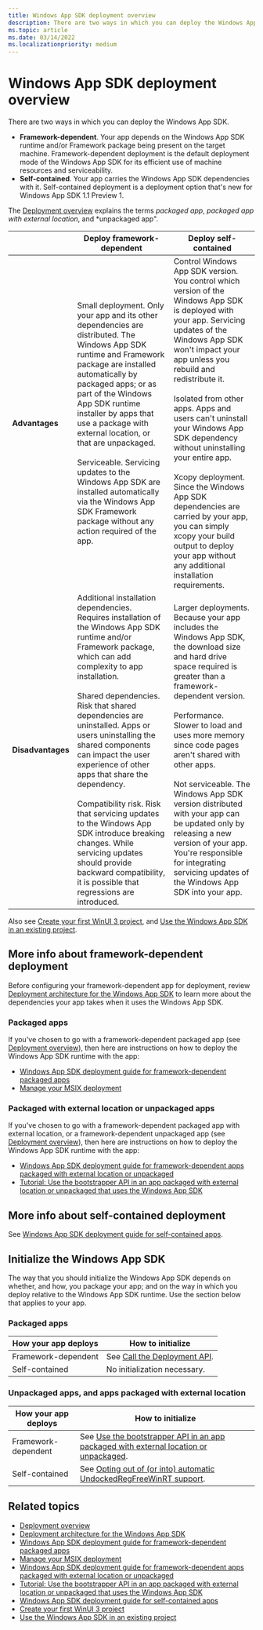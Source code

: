 ```yaml
---
title: Windows App SDK deployment overview
description: There are two ways in which you can deploy the Windows App SDK&mdash;framework-dependent or self-contained.
ms.topic: article
ms.date: 03/14/2022
ms.localizationpriority: medium
---
```


# Windows App SDK deployment overview

There are two ways in which you can deploy the Windows App SDK.

* **Framework-dependent**. Your app depends on the Windows App SDK runtime and/or Framework package being present on the target machine. Framework-dependent deployment is the default deployment mode of the Windows App SDK for its efficient use of machine resources and serviceability.
* **Self-contained**. Your app carries the Windows App SDK dependencies with it. Self-contained deployment is a deployment option that's new for Windows App SDK 1.1 Preview 1.

The [Deployment overview](/windows/apps/package-and-deploy/) explains the terms *packaged app*, *packaged app with external location*, and *unpackaged app".

| | Deploy framework-dependent | Deploy self-contained |
| - | - | - |
| **Advantages** | Small deployment. Only your app and its other dependencies are distributed. The Windows App SDK runtime and Framework package are installed automatically by packaged apps; or as part of the Windows App SDK runtime installer by apps that use a package with external location, or that are unpackaged.<br/><br/>Serviceable. Servicing updates to the Windows App SDK are installed automatically via the Windows App SDK Framework package without any action required of the app. | Control Windows App SDK version. You control which version of the Windows App SDK is deployed with your app. Servicing updates of the Windows App SDK won't impact your app unless you rebuild and redistribute it.<br/><br/>Isolated from other apps. Apps and users can't uninstall your Windows App SDK dependency without uninstalling your entire app.<br/><br/>Xcopy deployment. Since the Windows App SDK dependencies are carried by your app, you can simply xcopy your build output to deploy your app without any additional installation requirements. |
| **Disadvantages** | Additional installation dependencies. Requires installation of the Windows App SDK runtime and/or Framework package, which can add complexity to app installation.<br/><br/>Shared dependencies. Risk that shared dependencies are uninstalled. Apps or users uninstalling the shared components can impact the user experience of other apps that share the dependency.<br/><br/>Compatibility risk. Risk that servicing updates to the Windows App SDK introduce breaking changes. While servicing updates should provide backward compatibility, it is possible that regressions are introduced. | Larger deployments. Because your app includes the Windows App SDK, the download size and hard drive space required is greater than a framework-dependent version.<br/><br/>Performance. Slower to load and uses more memory since code pages aren't shared with other apps.<br/><br/>Not serviceable. The Windows App SDK version distributed with your app can be updated only by releasing a new version of your app. You're responsible for integrating servicing updates of the Windows App SDK into your app. |

Also see [Create your first WinUI 3 project](../winui/winui3/create-your-first-winui3-app.md), and [Use the Windows App SDK in an existing project](../windows-app-sdk/use-windows-app-sdk-in-existing-project.md).

## More info about framework-dependent deployment

Before configuring your framework-dependent app for deployment, review [Deployment architecture for the Windows App SDK](../windows-app-sdk/deployment-architecture.md) to learn more about the dependencies your app takes when it uses the Windows App SDK.

### Packaged apps

If you've chosen to go with a framework-dependent packaged app (see [Deployment overview](./index.md)), then here are instructions on how to deploy the Windows App SDK runtime with the app:

* [Windows App SDK deployment guide for framework-dependent packaged apps](../windows-app-sdk/deploy-packaged-apps.md)
* [Manage your MSIX deployment](/windows/msix/desktop/managing-your-msix-deployment-overview)

### Packaged with external location or unpackaged apps

If you've chosen to go with a framework-dependent packaged app with external location, or a framework-dependent unpackaged app (see [Deployment overview](./index.md)), then here are instructions on how to deploy the Windows App SDK runtime with the app:

* [Windows App SDK deployment guide for framework-dependent apps packaged with external location or unpackaged](../windows-app-sdk/deploy-unpackaged-apps.md)
* [Tutorial: Use the bootstrapper API in an app packaged with external location or unpackaged that uses the Windows App SDK](../windows-app-sdk/tutorial-unpackaged-deployment.md)

## More info about self-contained deployment

See [Windows App SDK deployment guide for self-contained apps](./self-contained-deploy/deploy-self-contained-apps.md).

## Initialize the Windows App SDK

The way that you should initialize the Windows App SDK depends on whether, and how, you package your app; and on the way in which you deploy relative to the Windows App SDK runtime. Use the section below that applies to your app.

### Packaged apps

|How your app deploys|How to initialize|
|-|-|
|Framework-dependent|See [Call the Deployment API](/windows/apps/windows-app-sdk/deploy-packaged-apps#call-the-deployment-api).|
|Self-contained|No initialization necessary.|

### Unpackaged apps, and apps packaged with external location

|How your app deploys|How to initialize|
|-|-|
|Framework-dependent|See [Use the bootstrapper API in an app packaged with external location or unpackaged](/windows/apps/windows-app-sdk/tutorial-unpackaged-deployment).|
|Self-contained|See [Opting out of (or into) automatic UndockedRegFreeWinRT support](/windows/apps/package-and-deploy/self-contained-deploy/deploy-self-contained-apps#opting-out-of-or-into-automatic-undockedregfreewinrt-support).|

## Related topics

* [Deployment overview](./index.md)
* [Deployment architecture for the Windows App SDK](../windows-app-sdk/deployment-architecture.md)
* [Windows App SDK deployment guide for framework-dependent packaged apps](../windows-app-sdk/deploy-packaged-apps.md)
* [Manage your MSIX deployment](/windows/msix/desktop/managing-your-msix-deployment-overview)
* [Windows App SDK deployment guide for framework-dependent apps packaged with external location or unpackaged](../windows-app-sdk/deploy-unpackaged-apps.md)
* [Tutorial: Use the bootstrapper API in an app packaged with external location or unpackaged that uses the Windows App SDK](../windows-app-sdk/tutorial-unpackaged-deployment.md)
* [Windows App SDK deployment guide for self-contained apps](./self-contained-deploy/deploy-self-contained-apps.md)
* [Create your first WinUI 3 project](../winui/winui3/create-your-first-winui3-app.md)
* [Use the Windows App SDK in an existing project](../windows-app-sdk/use-windows-app-sdk-in-existing-project.md)
